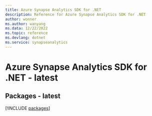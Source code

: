 ```yaml
---
title: Azure Synapse Analytics SDK for .NET
description: Reference for Azure Synapse Analytics SDK for .NET
author: wonner
ms.author: wanyang
ms.data: 12/22/2022
ms.topic: reference
ms.devlang: dotnet
ms.service: synapseanalytics
---
```

# Azure Synapse Analytics SDK for .NET - latest
## Packages - latest
[!INCLUDE [packages](synapse-analytics-index.md)]